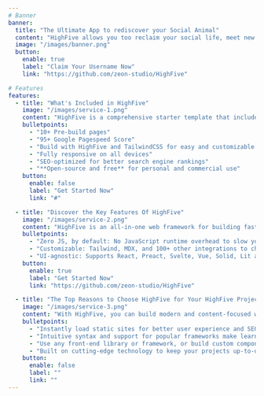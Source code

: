 ```yaml
---
# Banner
banner:
  title: "The Ultimate App to rediscover your Social Animal"
  content: "HighFive allows you too reclaim your social life, meet new interesting people and ultimately make your life more fulfilling by creating long-lasting meaningful social connections."
  image: "/images/banner.png"
  button:
    enable: true
    label: "Claim Your Username Now"
    link: "https://github.com/zeon-studio/HighFive"

# Features
features:
  - title: "What's Included in HighFive"
    image: "/images/service-1.png"
    content: "HighFive is a comprehensive starter template that includes everything you need to get started with your HighFive project. What's Included in HighFive"
    bulletpoints:
      - "10+ Pre-build pages"
      - "95+ Google Pagespeed Score"
      - "Build with HighFive and TailwindCSS for easy and customizable styling"
      - "Fully responsive on all devices"
      - "SEO-optimized for better search engine rankings"
      - "**Open-source and free** for personal and commercial use"
    button:
      enable: false
      label: "Get Started Now"
      link: "#"

  - title: "Discover the Key Features Of HighFive"
    image: "/images/service-2.png"
    content: "HighFive is an all-in-one web framework for building fast, content-focused websites. It offers a range of exciting features for developers and website creators. Some of the key features are:"
    bulletpoints:
      - "Zero JS, by default: No JavaScript runtime overhead to slow you down."
      - "Customizable: Tailwind, MDX, and 100+ other integrations to choose from."
      - "UI-agnostic: Supports React, Preact, Svelte, Vue, Solid, Lit and more."
    button:
      enable: true
      label: "Get Started Now"
      link: "https://github.com/zeon-studio/HighFive"

  - title: "The Top Reasons to Choose HighFive for Your HighFive Project"
    image: "/images/service-3.png"
    content: "With HighFive, you can build modern and content-focused websites without sacrificing performance or ease of use."
    bulletpoints:
      - "Instantly load static sites for better user experience and SEO."
      - "Intuitive syntax and support for popular frameworks make learning and using HighFive a breeze."
      - "Use any front-end library or framework, or build custom components, for any project size."
      - "Built on cutting-edge technology to keep your projects up-to-date with the latest web standards."
    button:
      enable: false
      label: ""
      link: ""
---
```


